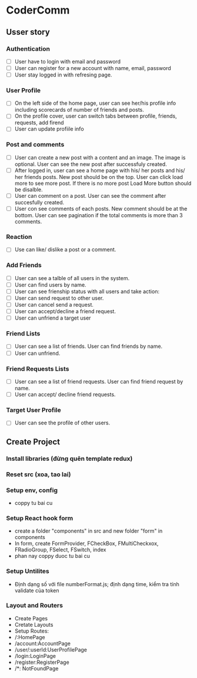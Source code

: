 # CoderComm 
## Usser story

### Authentication
- [ ] User have to login with email and password
- [ ] User can register for a new account with name, email, password
- [ ] User stay  logged in with refresing page.

### User Profile
- [ ] On the left side of the home page, user can see her/his profile info including scorecards of number of friends and posts.
- [ ] On the profile cover, user can switch tabs between profile, friends, requests, add firend
- [ ] User can update profiile info

### Post and comments
- [ ] User can create a new post with a content and an image. The image is optional. User can see the new post after successfuly created.
- [ ] After logged in, user can see a home page with his/ her posts and his/ her friends posts. New post should be on the top. User can click load more to see more post. If there is no more post Load More button should be disalble.
- [ ] User can comment on a post. User can see the comment after succesfully created.
- [ ] User con see comments of each posts. New comment should be at the bottom.  User can see pagination if the total comments is more than 3 comments. 

### Reaction
- [ ] Use can like/ dislike a post or a comment.

### Add Friends
- [ ] User can see a talble of all users in the system.
- [ ] User can find users by name.
- [ ] User can see frienship status with all users and take action:
 - [ ] User can send request to other user.
 - [ ] User can cancel send a request.
 - [ ] User can accept/decline a friend request.
 - [ ] User can unfriend a target user

### Friend Lists
- [ ] User can see a list of friends. User can find friends by name.
- [ ] User can unfriend.

### Friend Requests Lists
- [ ] User can see a list of friend requests. User can find friend request by name.
- [ ] User can accept/ decline friend requests.

### Target User Profile
- [ ] User can see the profile of other users.


## Create Project

### Install libraries (đừng quên template redux)

### Reset src (xoa, tao lai)

### Setup env, config
 - coppy tu bai cu
### Setup React hook form
- create a folder "components" in src and new folder "form" in components
- In form, create FormProvider, FCheckBox, FMultiCheckxox, FRadioGroup, FSelect, FSwitch, index
- phan nay coppy duoc tu bai cu
### Setup Untilites 
- Định dạng số với file numberFormat.js; định dạng time, kiểm tra tính validate của token

### Layout and Routers
- Create Pages
- Cretate Layouts
- Setup Routes:
 - /:HomePage
 - /account:AccountPage
 - /user/:userId:UserProfilePage
 - /login:LoginPage
 - /register:RegisterPage
 - /*: NotFoundPage





